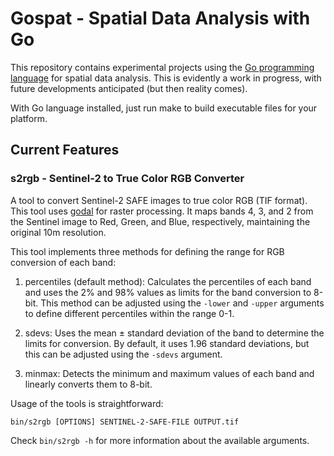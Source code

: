 # Gospat - Spatial Data Analysis with Go

This repository contains experimental projects using the  [Go programming language](https://go.dev) for spatial data analysis. This is evidently a work in progress, with future developments anticipated (but then reality comes).

With Go language installed, just run make to build executable files for your platform.

## Current Features

### s2rgb - Sentinel-2 to True Color RGB Converter

A tool to convert Sentinel-2 SAFE images to true color RGB (TIF format). This tool uses  [godal](https://github.com/airbusgeo/godal) for raster processing. It maps bands 4, 3, and 2 from the Sentinel image to Red, Green, and Blue, respectively, maintaining the original 10m resolution.

This tool implements three methods for defining the range for RGB conversion of each band:

1. percentiles (default method): Calculates the percentiles of each band and uses the 2% and 98% values as limits for the band conversion to 8-bit. This method can be adjusted using the `-lower` and `-upper` arguments to define different percentiles within the range 0-1.

2. sdevs: Uses the mean ± standard deviation of the band to determine the limits for conversion. By default, it uses 1.96 standard deviations, but this can be adjusted using the `-sdevs` argument.

3. minmax: Detects the minimum and maximum values of each band and linearly converts them to 8-bit.

Usage of the tools is straightforward:

`bin/s2rgb [OPTIONS] SENTINEL-2-SAFE-FILE OUTPUT.tif`

Check `bin/s2rgb -h` for more information about the available arguments.



